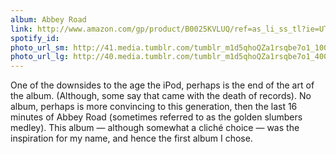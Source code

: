 ```yaml
---
album: Abbey Road
link: http://www.amazon.com/gp/product/B0025KVLUQ/ref=as_li_ss_tl?ie=UTF8&amp;tag=besalbintheun-20&amp;linkCode=as2&amp;camp=1789&amp;creative=390957&amp;creativeASIN=B0025KVLUQ
spotify_id: 
photo_url_sm: http://41.media.tumblr.com/tumblr_m1d5qhoQZa1rsqbe7o1_100.jpg
photo_url_lg: http://40.media.tumblr.com/tumblr_m1d5qhoQZa1rsqbe7o1_400.jpg
---
```

One of the downsides to the age the iPod, perhaps is the end of the art of the album. (Although, some say that came with the death of records). No album, perhaps is more convincing to this generation, then the last 16 minutes of Abbey Road (sometimes referred to as the golden slumbers medley). This album — although somewhat a cliché choice — was the inspiration for my name, and hence the first album I chose. 